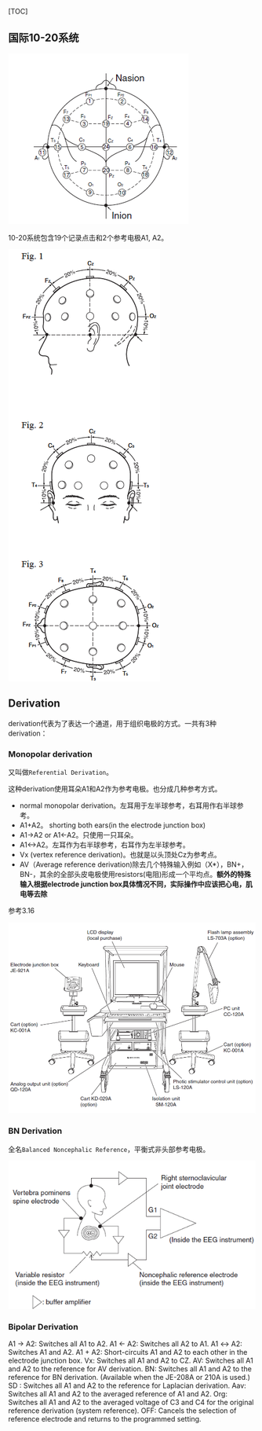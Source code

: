 [TOC]



## 国际10-20系统

![image-20210714112148556](image-20210714112148556.png)



10-20系统包含19个记录点击和2个参考电极A1, A2。

![10-20-system](10-20-system.png)

## Derivation

derivation代表为了表达一个通道，用于组织电极的方式。一共有3种derivation：



### Monopolar derivation

又叫做`Referential Derivation`。

这种derivation使用耳朵A1和A2作为参考电极。也分成几种参考方式。

- normal monopolar derivation。左耳用于左半球参考，右耳用作右半球参考。
- A1+A2。 shorting both ears(in the electrode junction box)
- A1→A2  or A1←A2。只使用一只耳朵。
- A1<->A2。左耳作为右半球参考，右耳作为左半球参考。
- Vx (vertex reference derivation)。也就是以头顶处Cz为参考点。
- AV（Average reference derivation)除去几个特殊输入例如（X*），BN+， BN-，其余的全部头皮电极使用resistors(电阻)形成一个平均点。**额外的特殊输入根据electrode junction box具体情况不同，实际操作中应该把心电，肌电等去除**

参考3.16

![junkbox](junkbox.png)

### BN Derivation

全名`Balanced Noncephalic Reference`，平衡式非头部参考电极。

![balanced-noncephalic-ref](balanced-noncephalic-ref.png)





### Bipolar Derivation

A1 → A2: Switches all A1 to A2.
A1 ← A2: Switches all A2 to A1.
A1 ↔ A2: Switches A1 and A2.
A1 + A2: Short-circuits A1 and A2 to each other in the electrode junction box.
Vx: Switches all A1 and A2 to CZ.
AV: Switches all A1 and A2 to the reference for AV derivation.
BN: Switches all A1 and A2 to the reference for BN derivation. (Available when the JE-208A or 210A is used.)
SD : Switches all A1 and A2 to the reference for Laplacian derivation.
Aav: Switches all A1 and A2 to the averaged reference of A1 and A2.
Org: Switches all A1 and A2 to the averaged voltage of C3 and C4 for the original reference derivation (system reference).
OFF: Cancels the selection of reference electrode and returns to the programmed setting.